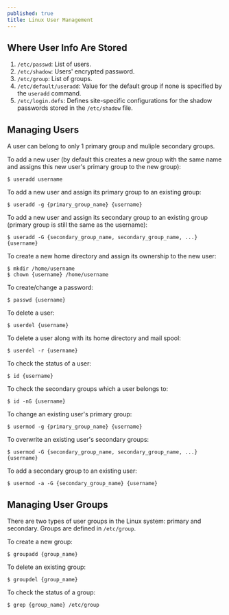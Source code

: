 ```yaml
---
published: true
title: Linux User Management
---
```



## Where User Info Are Stored

1.	`/etc/passwd`: List of users.
2.	`/etc/shadow`: Users' encrypted password.
3.	`/etc/group`: List of groups.
4.	`/etc/default/useradd`: Value for the default group if none is specified by the `useradd` command.
5.	`/etc/login.defs`: Defines site-specific configurations for the shadow passwords stored in the `/etc/shadow` file.

## Managing Users

A user can belong to only 1 primary group and muliple secondary groups.

To add a new user (by default this creates a new group with the same name and assigns this new user's primary group to the new group):

```
$ useradd username
```

To add a new user and assign its primary group to an existing group:

```
$ useradd -g {primary_group_name} {username}
```

To add a new user and assign its secondary group to an existing group (primary group is still the same as the username):

```
$ useradd -G {secondary_group_name, secondary_group_name, ...} {username}
```

To create a new home directory and assign its ownership to the new user:

```
$ mkdir /home/username
$ chown {username} /home/username
```

To create/change a password:

```
$ passwd {username}
```

To delete a user:

```
$ userdel {username}
```

To delete a user along with its home directory and mail spool:

```
$ userdel -r {username}
```

To check the status of a user:

```
$ id {username}
```

To check the secondary groups which a user belongs to:

```
$ id -nG {username}
```

To change an existing user's primary group:

```
$ usermod -g {primary_group_name} {username}
```

To overwrite an existing user's secondary groups:

```
$ usermod -G {secondary_group_name, secondary_group_name, ...} {username}
```

To add a secondary group to an existing user:

```
$ usermod -a -G {secondary_group_name} {username}
```

## Managing User Groups

There are two types of user groups in the Linux system: primary and secondary. Groups are defined in `/etc/group`.

To create a new group:

```
$ groupadd {group_name}
```

To delete an existing group:

```
$ groupdel {group_name}
```

To check the status of a group:

```
$ grep {group_name} /etc/group
```
